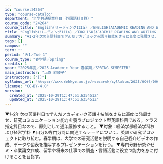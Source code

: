 ```yaml
---
id: "course:24264"
type: "course-catalog"
department: "全学共通授業科目（外国語科目群）"
course_code: "24264"
course_title: "English(リーディングIIIa) ／ENGLISH(ACADEMIC READING AND WRITING STRATEGIES IIIA)"
title: "English(リーディングIIIa) ／ENGLISH(ACADEMIC READING AND WRITING STRATEGIES IIIA)"
summary: "▼1-2年次の英語科目で学んだアカデミック英語４技能をさらに高度に発展させ、研究コミュニケーション能力を養うプロジェクト型英語科目である。クラス指定科目なので、原則として通年履修すること。 ▼対象：経済学部経済学科および経営学科 ▼自分の専…"
tags: []
campus: ""
term: ""
period: "火1／Tue 1"
course_type: "春学期／Spring"
credits: 1
year: "2025年度／2025 Academic Year 春学期／SPRING SEMESTER"
main_instructor: "上原 紗綾子"
instructors: ["[]"]
syllabus_url: "https://www.dokkyo.ac.jp/research/syllabus/2025/0904/0904_24264_ja_JP.html"
license: "CC-BY-4.0"
version:
  created_at: "2025-10-29T12:47:51.635451Z"
  updated_at: "2025-10-29T12:47:51.635451Z"
---
```

▼1-2年次の英語科目で学んだアカデミック英語４技能をさらに高度に発展させ、研究コミュニケーション能力を養うプロジェクト型英語科目である。クラス指定科目なので、原則として通年履修すること。 ▼対象：経済学部経済学科および経営学科 ▼自分の専門分野に関連するテーマについて、英語で研究プロジェクトに取り組む。春学期は、大学での研究活動を説明する自己紹介ビデオの作成、データや図表を描写するプレゼンテーションを行う。 ▼専門分野研究やゼミ・卒業論文作成、留学や将来の仕事での調査・言語活動に役立つ能力を身に付けることを目指す。
